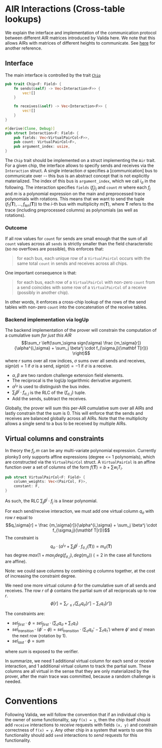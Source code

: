 # AIR Interactions (Cross-table lookups)

We explain the interface and implementation of the communication protocol between different AIR matrices introduced by Valida here. We note that this allows AIRs with matrices of
different heights to communicate. See [here](https://hackmd.io/@shuklaayush/rJHhuWGfR) for another reference.

## Interface

The main interface is controlled by the trait [`Chip`](./chip.rs)

```rust
pub trait Chip<F: Field> {
    fn sends(&self) -> Vec<Interaction<F>> {
        vec![]
    }

    fn receives(&self) -> Vec<Interaction<F>> {
        vec![]
    }
}

#[derive(Clone, Debug)]
pub struct Interaction<F: Field> {
    pub fields: Vec<VirtualPairCol<F>>,
    pub count: VirtualPairCol<F>,
    pub argument_index: usize,
}
```

The `Chip` trait should be implemented on a struct implementing the `Air` trait.
For a given chip, the interface allows to specify sends and receives via the
`Interaction` struct. A single interaction $\sigma$ specifies a [communication] bus
to communicate over -- this bus is an abstract concept that is not explicitly materialized.
The index of this bus is `argument_index`, which we call $i_\sigma$ in the following.
The interaction specifies `fields` $(f_j)_j$ and `count` $m$ where each $f_j$ and $m$ is a polynomial expression
on the main and preprocessed trace polynomials with rotations. This means that we want to send the tuple
$(f_1(\mathbf T),\dotsc,f_{len}(\mathbf T))$ to the $i$-th bus with multiplicity $m(\mathbf T)$, where $\mathbf T$
refers to the trace (including preprocessed columns) as polynomials (as well as rotations).

### Outcome

If all row values for `count` for sends are small enough that the sum of all `count` values across all `sends` is strictly smaller than the field characteristic (so no overflows are possible), this enforces that:

> for each bus, each unique row of a `VirtualPairCol` occurs with the same total `count` in sends and receives across all chips.

One important consequence is that:

> for each bus, each row of a `VirtualPairCol` with non-zero `count` from a send coincides with some row of a `VirtualPairCol` of a receive (possibly in another chip).

In other words, it enforces a cross-chip lookup of the rows of the send tables with non-zero `count` into the concatenation of the receive tables.

### Backend implementation via logUp

The backend implementation of the prover will constrain the computation of a cumulative sum
_for just this AIR_
$$\sum_r \left(\sum_\sigma sign(\sigma) \frac {m_\sigma[r]}{\alpha^{i_\sigma} + \sum_j \beta^j \cdot f_{\sigma,j}(\mathbf T[r])} \right)$$
where $r$ sums over all row indices, $\sigma$ sums over all sends and receives, $sign(\sigma) = 1$ if $\sigma$ is a send, $sign(\sigma) = -1$ if $\sigma$ is a receive.

- $\alpha,\beta$ are two random challenge extension field elements.
- The reciprocal is the logUp logarithmic derivative argument.
- $\alpha^{i_\sigma}$ is used to distinguish the bus index.
- $\sum_j \beta^j \cdot f_{\sigma,j}$ is the RLC of the $(f_{\sigma,j})$ tuple.
- Add the sends, subtract the receives.

Globally, the prover will sum this per-AIR cumulative sum over all AIRs and lastly constrain that the sum is $0$. This will enforce that the sends and receives are balanced globally across all AIRs. Note that the multiplicity allows a single send to a bus to be received by multiple AIRs.

## Virtual columns and constraints

In theory the $f_j, m$ can be any multi-variate polynomial expression. Currently plonky3 only supports affine expressions (degree <= 1 polynomials), which are constructed via the `VirtualPairCol` struct.
A `VirtualPairCol` is an affine function over a set of columns of the form $f(\mathbf T) = b + \sum w_i T_i$.

```rust
pub struct VirtualPairCol<F: Field> {
    column_weights: Vec<(PairCol, F)>,
    constant: F,
}
```

As such, the RLC $\sum_j \beta^j \cdot f_j$ is a linear polynomial.

For each send/receive interaction, we must add one virtual column $q_\sigma$ with row $r$ equal to
$$q_\sigma[r] = \frac {m_\sigma[r]}{\alpha^{i_\sigma} + \sum_j \beta^j \cdot f_{\sigma,j}(\mathbf T[r])}$$
The constraint is
$$q_\sigma \cdot \left(\alpha^{i_\sigma} + \sum_j \beta^j \cdot f_{\sigma,j}(\mathbf T) \right) = m_\sigma(\mathbf T)$$
has degree $max(1 + max_j deg(f_{\sigma,j}), deg(m_\sigma))$ ($=2$ in the case all functions are affine).

Note: we could save columns by combining $q$ columns together, at the cost of increasing the constraint degree.

We need one more virtual column $\phi$ for the cumulative sum of all sends and receives. The row $r$ of $\phi$ contains the partial sum of all reciprocals up to row $r$.
$$\phi[r] = \sum_{r' \leq r} \left(\sum_\sigma q_\sigma[r'] - \sum_\tau q_\tau[r'] \right)$$

The constraints are:

- $sel_{first} \cdot \phi = sel_{first} \cdot (\sum_\sigma q_\sigma + \sum_\tau q_\tau)$
- $sel_{transition} \cdot (\phi' - \phi) = sel_{transition} \cdot (\sum_\sigma q_\sigma' - \sum_\tau q_\tau')$ where $\phi'$ and $q'$ mean the next row (rotation by $1$).
- $sel_{last} \cdot \phi = sum$

where $sum$ is exposed to the verifier.

In summarize, we need 1 additional virtual column for each send or receive interaction, and 1 additional virtual column to track the partial sum. These columns are all virtual in the sense that they are only materialized by the prover, after the main trace was committed, because a random challenge is needed.

# Conventions

Following Valida, we will follow the convention that if an individual chip is the owner of some functionality, say `f(x) = y`, then the chip itself should add `receive`
interactions to _receive_ requests with fields `(x, y)` and constrain correctness of `f(x) = y`. Any other chip in a system that wants to use this functionality should
add `send` interactions to _send_ requests for this functionality.
